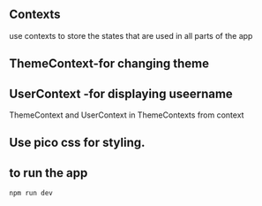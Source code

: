 ## Contexts

use contexts to store the states that are used in all parts of the app

## ThemeContext-for changing theme

## UserContext -for displaying useername

ThemeContext and UserContext in ThemeContexts from context

## Use pico css for styling.


## to run the app

    npm run dev
